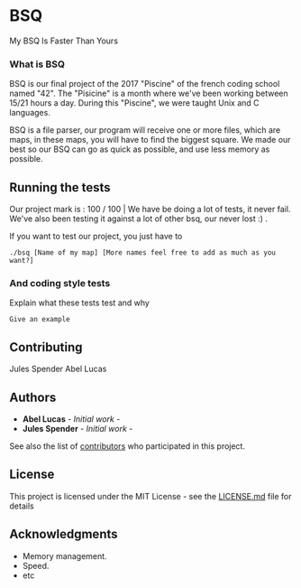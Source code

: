 # BSQ

My BSQ Is Faster Than Yours


### What is BSQ

BSQ is our final project of the 2017 "Piscine" of the french coding school named "42". The "Pisicine" is a month where we've been working between 15/21 hours a day. During this "Piscine", we were taught Unix and C languages.

BSQ is a file parser, our program will receive one or more files, which are maps, in these maps, you will have to find the biggest square. We made our best so our BSQ can go as quick as possible, and use less memory as possible.

## Running the tests

Our project mark is : 100 / 100 |
We have be doing a lot of tests, it never fail.
We've also been testing it against a lot of other bsq, our never lost :) .

If you want to test our project, you just have to

```
./bsq [Name of my map] [More names feel free to add as much as you want?]
```

### And coding style tests

Explain what these tests test and why

```
Give an example
```

## Contributing

Jules Spender
Abel Lucas

## Authors

* **Abel Lucas** - *Initial work* -
* **Jules Spender** - *Initial work* -

See also the list of [contributors](https://github.com/your/project/contributors) who participated in this project.

## License

This project is licensed under the MIT License - see the [LICENSE.md](LICENSE.md) file for details

## Acknowledgments

* Memory management.
* Speed.
* etc
